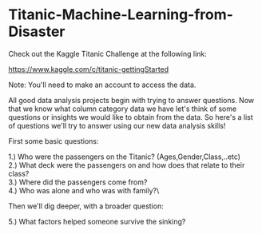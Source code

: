 # Titanic-Machine-Learning-from-Disaster
Check out the Kaggle Titanic Challenge at the following link:

https://www.kaggle.com/c/titanic-gettingStarted

Note: You'll need to make an account to access the data.

All good data analysis projects begin with trying to answer questions. Now that we know what column category data we have let's think of some questions or insights we would like to obtain from the data. So here's a list of questions we'll try to answer using our new data analysis skills!

First some basic questions:

1.) Who were the passengers on the Titanic? (Ages,Gender,Class,..etc)\
2.) What deck were the passengers on and how does that relate to their class?\
3.) Where did the passengers come from?\
4.) Who was alone and who was with family?\

Then we'll dig deeper, with a broader question:

5.) What factors helped someone survive the sinking?
